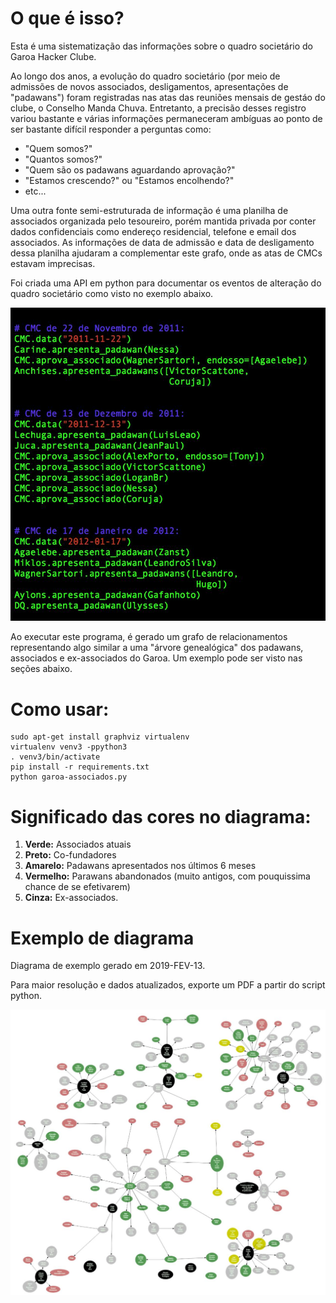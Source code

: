 # O que é isso?

Esta é uma sistematização das informações sobre o quadro societário do Garoa Hacker Clube.

Ao longo dos anos, a evolução do quadro societário (por meio de admissões de novos associados, desligamentos, apresentações de "padawans") foram registradas nas atas das reuniões mensais de gestáo do clube, o Conselho Manda Chuva. Entretanto, a precisão desses registro variou bastante e várias informações permaneceram ambíguas ao ponto de ser bastante difícil responder a perguntas como:
* "Quem somos?"
* "Quantos somos?"
* "Quem são os padawans aguardando aprovação?"
* "Estamos crescendo?" ou "Estamos encolhendo?"
* etc...

Uma outra fonte semi-estruturada de informação é uma planilha de associados organizada pelo tesoureiro, porém mantida privada por conter dados confidenciais como endereço residencial, telefone e email dos associados. As informações de data de admissão e data de desligamento dessa planilha ajudaram a complementar este grafo, onde as atas de CMCs estavam imprecisas.

Foi criada uma API em python para documentar os eventos de alteração do quadro societário como visto no exemplo abaixo.

![Exemplo de uso da API de associados para documentar alterações do quadro societário em reuniões do CMC.](exemplos/API_de_associados.jpg)

Ao executar este programa, é gerado um grafo de relacionamentos representando algo similar a uma "árvore genealógica" dos padawans, associados e ex-associados do Garoa. Um exemplo pode ser visto nas seções abaixo.

# Como usar:

    sudo apt-get install graphviz virtualenv
    virtualenv venv3 -ppython3
    . venv3/bin/activate
    pip install -r requirements.txt
    python garoa-associados.py

# Significado das cores no diagrama:

1. **Verde:** Associados atuais
2. **Preto:** Co-fundadores
3. **Amarelo:** Padawans apresentados nos últimos 6 meses
4. **Vermelho:** Parawans abandonados (muito antigos, com pouquissima chance de se efetivarem)
5. **Cinza:** Ex-associados.

# Exemplo de diagrama

Diagrama de exemplo gerado em 2019-FEV-13.

Para maior resolução e dados atualizados, exporte um PDF a partir do script python.

![Gerado em 2019-FEV-13.](exemplos/diagrama_garoa.jpg)
